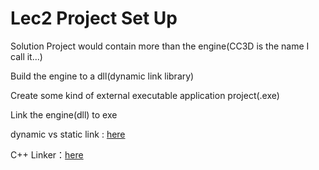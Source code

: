 # Lec2 Project Set Up

Solution Project would contain more than the engine(CC3D is the name I call it...)

Build the engine to a dll(dynamic link library)

Create some kind of external executable application project(.exe)

Link the engine(dll) to exe

dynamic vs static link : [here](https://www.youtube.com/watch?v=or1dAmUO8k0)

 C++ Linker：[here](https://www.youtube.com/watch?v=H4s55GgAg0I)